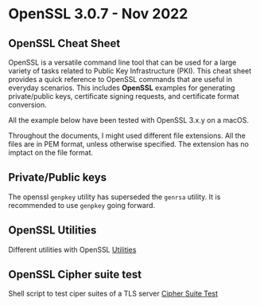 # OpenSSL 3.0.7 - Nov 2022
## OpenSSL Cheat Sheet
OpenSSL is a versatile command line tool that can be used for a large variety of tasks related to Public Key Infrastructure (PKI). This cheat sheet provides a quick reference to OpenSSL commands that are useful in everyday scenarios. This includes **OpenSSL** examples for generating private/public keys, certificate signing requests, and certificate format conversion.

All the example below have been tested with OpenSSL 3.x.y on a macOS.

Throughout the documents, I might used different file extensions. All the files are in PEM format, unless otherwise specified. The extension has no imptact on the file format.

## Private/Public keys
The openssl `genpkey` utility has superseded the `genrsa` utility. It is recommended to use `genpkey` going forward.


## OpenSSL Utilities
Different utilities with OpenSSL
[Utilities](/01-Utilities)  

## OpenSSL Cipher suite test
Shell script to test ciper suites of a TLS server
[Cipher Suite Test](/Cipher%20suite%20test)  
